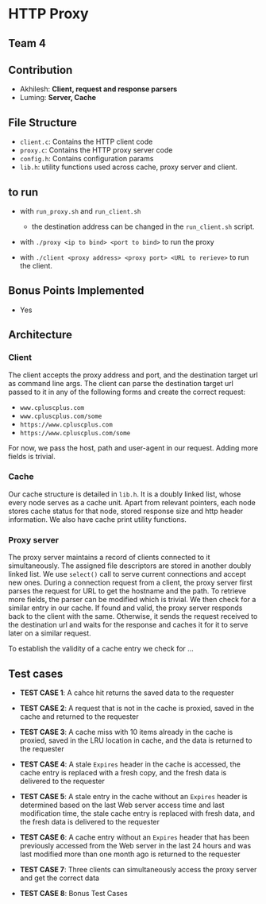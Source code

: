 # HTTP Proxy

## Team 4

## Contribution

- Akhilesh: **Client, request and response parsers**
- Luming: **Server, Cache**

## File Structure 

- `client.c`: Contains the HTTP client code
- `proxy.c`: Contains the HTTP proxy server code
- `config.h`: Contains configuration params
- `lib.h`: utility functions used across cache, proxy server and client.

## to run

- with `run_proxy.sh` and `run_client.sh`
  - the destination address can be changed in the `run_client.sh` script.

- with `./proxy <ip to bind> <port to bind>` to run the proxy
- with `./client <proxy address> <proxy port> <URL to rerieve>` to run the client.

## Bonus Points Implemented

- Yes

## Architecture

### Client

The client accepts the proxy address and port, and the destination target url as 
command line args. The client can parse the destination target url passed to it in any of the
following forms and create the correct request:

- `www.cpluscplus.com`
- `www.cpluscplus.com/some`
- `https://www.cpluscplus.com`
- `https://www.cpluscplus.com/some`

For now, we pass the host, path and user-agent in our request. Adding more fields
is trivial.

### Cache

Our cache structure is detailed in `lib.h`. It is a doubly linked list, whose
every node serves as a cache unit. Apart from relevant pointers, each node stores 
cache status for that node, stored response size and http header information. We
also have cache print utility functions.

### Proxy server

The proxy server maintains a record of clients connected to it simultaneously. The
assigned file descriptors are stored in another doubly linked list. We
use `select()` call to serve current connections and accept new ones. During a 
connection request from a client, the proxy server first parses the request for URL
to get the hostname and the path. To retrieve more fields, the parser can be modified which
is trivial. We then check for a similar entry in our cache. If found and
valid, the proxy server responds back to the client with the same. Otherwise, it sends the
request received to the destination url and waits for the response and caches it for it
to serve later on a similar request. 

To establish the validity of a cache entry we check for ... 

## Test cases

- **TEST CASE 1**: A cahce hit returns the saved data to the requester



- **TEST CASE 2**: A request that is not in the cache is proxied, saved in the cache 
and returned to the requester

- **TEST CASE 3**: A cache miss with 10 items already in the cache is proxied, saved in the LRU
location in cache, and the data is returned to the requester
	
- **TEST CASE 4**: A stale `Expires` header in the cache is accessed, the cache entry is
replaced with a fresh copy, and the fresh data is delivered to the requester

- **TEST CASE 5**: A stale entry in the cache without an `Expires` header is determined 
based on the last Web server access time and last modification time, the stale cache entry is
replaced with fresh data, and the fresh data is delivered to the requester

- **TEST CASE 6**: A cache entry without an `Expires` header that has been previously accessed
from the Web server in the last 24 hours and was last modified more than one month
ago is returned to the requester

- **TEST CASE 7**: Three clients can simultaneously access the proxy server and get the correct data 

- **TEST CASE 8**: Bonus Test Cases